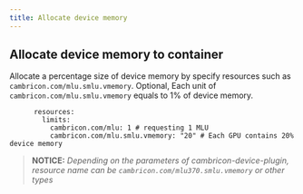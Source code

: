```yaml
---
title: Allocate device memory
---
```


## Allocate device memory to container

Allocate a percentage size of device memory by specify resources such as `cambricon.com/mlu.smlu.vmemory`.
Optional, Each unit of `cambricon.com/mlu.smlu.vmemory` equals to 1% of device memory.

```
      resources:
        limits:
          cambricon.com/mlu: 1 # requesting 1 MLU
          cambricon.com/mlu.smlu.vmemory: "20" # Each GPU contains 20% device memory
```

> **NOTICE:** *Depending on the parameters of cambricon-device-plugin, resource name can be `cambricon.com/mlu370.smlu.vmemory` or other types*